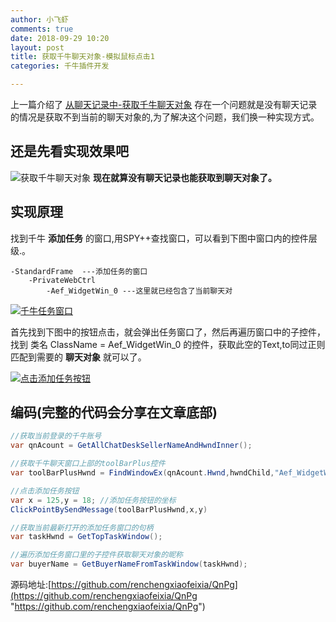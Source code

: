 ```yaml
---
author: 小飞虾
comments: true
date: 2018-09-29 10:20
layout: post
title: 获取千牛聊天对象-模拟鼠标点击1
categories: 千牛插件开发

---
```



上一篇介绍了 [从聊天记录中-获取千牛聊天对象](https://github.com/renchengxiaofeixia/QnPg/blob/master/%E8%8E%B7%E5%8F%96%E5%8D%83%E7%89%9B%E8%81%8A%E5%A4%A9%E5%AF%B9%E8%B1%A1(%E8%81%8A%E5%A4%A9%E8%AE%B0%E5%BD%95%E4%B8%AD%E8%8E%B7%E5%8F%96).md) 
存在一个问题就是没有聊天记录的情况是获取不到当前的聊天对象的,为了解决这个问题，我们换一种实现方式。


## 还是先看实现效果吧
![获取千牛聊天对象](https://img2018.cnblogs.com/blog/1496137/201907/1496137-20190715101928084-1484984116.gif "获取千牛聊天对象")
**现在就算没有聊天记录也能获取到聊天对象了。**

## 实现原理
找到千牛 **添加任务** 的窗口,用SPY++查找窗口，可以看到下图中窗口内的控件层级.。

	-StandardFrame  ---添加任务的窗口
		-PrivateWebCtrl   
			-Aef_WidgetWin_0 ---这里就已经包含了当前聊天对

[![千牛任务窗口](https://img2018.cnblogs.com/blog/1496137/201907/1496137-20190715101942509-1975961621.png "千牛任务窗口")](https://img2018.cnblogs.com/blog/1496137/201907/1496137-20190715101942509-1975961621.png "千牛任务窗口")

首先找到下图中的按钮点击，就会弹出任务窗口了，然后再遍历窗口中的子控件，找到 类名 ClassName = Aef_WidgetWin_0 的控件，获取此空的Text,to同过正则匹配到需要的 **聊天对象** 就可以了。

[![点击添加任务按钮](https://img2018.cnblogs.com/blog/1496137/201907/1496137-20190715102012085-281331979.png "点击添加任务按钮")](https://img2018.cnblogs.com/blog/1496137/201907/1496137-20190715102012085-281331979.png "点击添加任务按钮")

## 编码(完整的代码会分享在文章底部)
```C#
//获取当前登录的千牛账号
var qnAcount = GetAllChatDeskSellerNameAndHwndInner();

//获取千牛聊天窗口上部的toolBarPlus控件
var toolBarPlusHwnd = FindWindowEx(qnAcount.Hwnd,hwndChild,"Aef_WidgetWin_0","");

//点击添加任务按钮
var x = 125,y = 18; //添加任务按钮的坐标
ClickPointBySendMessage(toolBarPlusHwnd,x,y)

//获取当前最新打开的添加任务窗口的句柄
var taskHwnd = GetTopTaskWindow();

//遍历添加任务窗口里的子控件获取聊天对象的昵称
var buyerName = GetBuyerNameFromTaskWindow(taskHwnd);

```

源码地址:[https://github.com/renchengxiaofeixia/QnPg](https://github.com/renchengxiaofeixia/QnPg "https://github.com/renchengxiaofeixia/QnPg")













